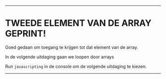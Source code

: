 ---

# TWEEDE ELEMENT VAN DE ARRAY GEPRINT!

Goed gedaan om toegang te krijgen tot dat element van de array.

In de volgende uitdaging gaan we loopen door arrays

Run `javascripting` in de console om de volgende uitdaging te kiezen.

---